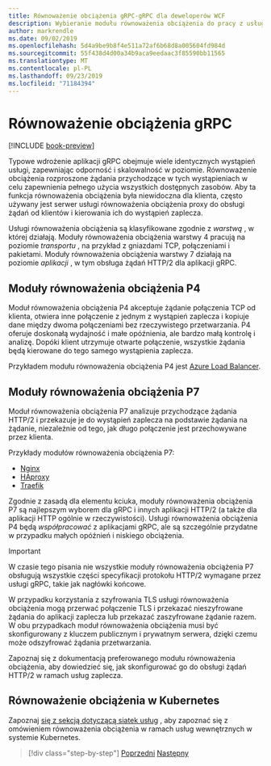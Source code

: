 ```yaml
---
title: Równoważenie obciążenia gRPC-gRPC dla deweloperów WCF
description: Wybieranie modułu równoważenia obciążenia do pracy z usługami gRPC Services.
author: markrendle
ms.date: 09/02/2019
ms.openlocfilehash: 5d4a9be9b8f4e511a72af6b68d8a005604fd984d
ms.sourcegitcommit: 55f438d4d00a34b9aca9eedaac3f85590bb11565
ms.translationtype: MT
ms.contentlocale: pl-PL
ms.lasthandoff: 09/23/2019
ms.locfileid: "71184394"
---
```

# <a name="load-balancing-grpc"></a>Równoważenie obciążenia gRPC

[!INCLUDE [book-preview](../../../includes/book-preview.md)]

Typowe wdrożenie aplikacji gRPC obejmuje wiele identycznych wystąpień usługi, zapewniając odporność i skalowalność w poziomie. Równoważenie obciążenia rozproszone żądania przychodzące w tych wystąpieniach w celu zapewnienia pełnego użycia wszystkich dostępnych zasobów. Aby ta funkcja równoważenia obciążenia była niewidoczna dla klienta, często używany jest serwer usługi równoważenia obciążenia proxy do obsługi żądań od klientów i kierowania ich do wystąpień zaplecza.

Usługi równoważenia obciążenia są klasyfikowane zgodnie z *warstwą* , w której działają. Moduły równoważenia obciążenia warstwy 4 pracują na poziomie *transportu* , na przykład z gniazdami TCP, połączeniami i pakietami. Moduły równoważenia obciążenia warstwy 7 działają na poziomie *aplikacji* , w tym obsługa żądań HTTP/2 dla aplikacji gRPC.

## <a name="l4-load-balancers"></a>Moduły równoważenia obciążenia P4

Moduł równoważenia obciążenia P4 akceptuje żądanie połączenia TCP od klienta, otwiera inne połączenie z jednym z wystąpień zaplecza i kopiuje dane między dwoma połączeniami bez rzeczywistego przetwarzania. P4 oferuje doskonałą wydajność i małe opóźnienia, ale bardzo małą kontrolę i analizę. Dopóki klient utrzymuje otwarte połączenie, wszystkie żądania będą kierowane do tego samego wystąpienia zaplecza.

Przykładem modułu równoważenia obciążenia P4 jest [Azure Load Balancer](https://azure.microsoft.com/services/load-balancer/).

## <a name="l7-load-balancers"></a>Moduły równoważenia obciążenia P7

Moduł równoważenia obciążenia P7 analizuje przychodzące żądania HTTP/2 i przekazuje je do wystąpień zaplecza na podstawie żądania na żądanie, niezależnie od tego, jak długo połączenie jest przechowywane przez klienta.

Przykłady modułów równoważenia obciążenia P7:

- [Nginx](https://www.nginx.com/)
- [HAproxy](https://www.haproxy.com/)
- [Traefik](https://traefik.io/)

Zgodnie z zasadą dla elementu kciuka, moduły równoważenia obciążenia P7 są najlepszym wyborem dla gRPC i innych aplikacji HTTP/2 (a także dla aplikacji HTTP ogólnie w rzeczywistości). Usługi równoważenia obciążenia P4 będą *współpracować* z aplikacjami gRPC, ale są szczególnie przydatne w przypadku małych opóźnień i niskiego obciążenia.

> [!IMPORTANT]
> W czasie tego pisania nie wszystkie moduły równoważenia obciążenia P7 obsługują wszystkie części specyfikacji protokołu HTTP/2 wymagane przez usługi gRPC, takie jak nagłówki końcowe.

W przypadku korzystania z szyfrowania TLS usługi równoważenia obciążenia mogą przerwać połączenie TLS i przekazać nieszyfrowane żądania do aplikacji zaplecza lub przekazać zaszyfrowane żądanie razem. W obu przypadkach moduł równoważenia obciążenia musi być skonfigurowany z kluczem publicznym i prywatnym serwera, dzięki czemu może odszyfrować żądania przetwarzania.

Zapoznaj się z dokumentacją preferowanego modułu równoważenia obciążenia, aby dowiedzieć się, jak skonfigurować go do obsługi żądań HTTP/2 w ramach usług zaplecza.

## <a name="load-balancing-within-kubernetes"></a>Równoważenie obciążenia w Kubernetes

Zapoznaj [się z sekcją dotyczącą siatek usług](service-mesh.md) , aby zapoznać się z omówieniem równoważenia obciążenia w ramach usług wewnętrznych w systemie Kubernetes.

>[!div class="step-by-step"]
>[Poprzedni](service-mesh.md)
>[Następny](application-performance-management.md)
